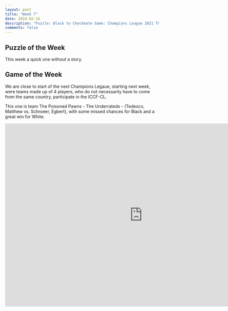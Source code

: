 ```yaml
---
layout: post
title: "Week 7"
date: 2024-02-16
description: "Puzzle: Black to Checkmate Game: Champions League 2021 The Poisoned Pawns vs The Underrateds"
comments: false
---
```


## Puzzle of the Week

This week a quick one without a story.

<div class="cbdiagram"
data-size="400"
data-fen="8/r5k1/6pb/2RQ4/qPKP4/2P2P1P/8/8 b - - 0 1"
data-legend="Black to checkmate"
data-hint="Don't line up your pieces in a way that they can't be captured."
data-solution="a4a2">
</div>


## Game of the Week

We are close to start of the next Champions Legaue, starting next week, were teams made up of 4 players, who do not necessarily have to come from the same country, participate in the ICCF-CL.

This one is team The Poisoned Pawns - The Underrateds - (Tedesco, Matthew vs. Schroeer, Egbert), with some missed chances for Black and a great win for White.


<iframe style='border: 0;' width='900px' height='600px' src='https://share.chessbase.com/SharedGames/frame/?p=+hMLpqrrMZk/YsZYsTyWlZarlilS3mIX/T+aaePeIIqUrFSkhXo57sFvQai//aod'></iframe>